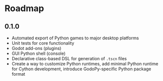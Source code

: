 # Roadmap

## 0.1.0
- Automated export of Python games to major desktop platforms
- Unit tests for core functionality
- Godot add-ons (plugins)
- GUI Python shell (console)
- Declarative class-based DSL for generation of `.tscn` files
- Create a way to customize Python runtimes, add minimal Python runtime for Cython development, introduce GodoPy-specific Python package format
